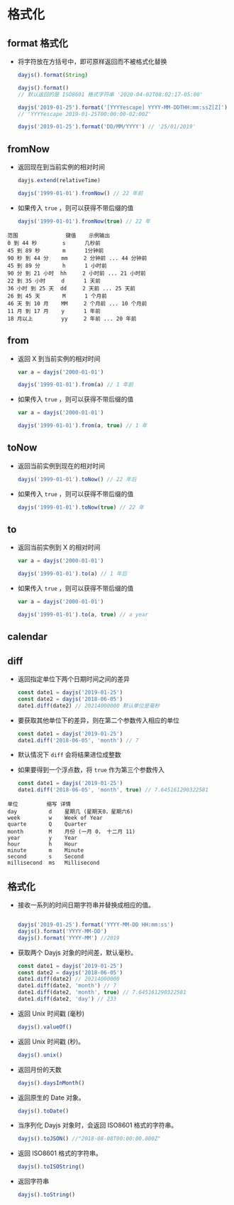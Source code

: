 # 格式化

## format 格式化

  + 将字符放在方括号中，即可原样返回而不被格式化替换

    ```js
    dayjs().format(String)
    ```

    ```js
    dayjs().format()
    // 默认返回的是 ISO8601 格式字符串 '2020-04-02T08:02:17-05:00'

    dayjs('2019-01-25').format('[YYYYescape] YYYY-MM-DDTHH:mm:ssZ[Z]')
    // 'YYYYescape 2019-01-25T00:00:00-02:00Z'

    dayjs('2019-01-25').format('DD/MM/YYYY') // '25/01/2019'
    ```

## fromNow

  + 返回现在到当前实例的相对时间

    ```js
    dayjs.extend(relativeTime)

    dayjs('1999-01-01').fromNow() // 22 年前
    ```

  + 如果传入 `true` ，则可以获得不带后缀的值

    ```js
    dayjs('1999-01-01').fromNow(true) // 22 年
    ```

  ```
  范围	           键值    示例输出
  0 到 44 秒        s      几秒前
  45 到 89 秒       m      1分钟前
  90 秒 到 44 分    mm     2 分钟前 ... 44 分钟前
  45 到 89 分       h      1 小时前
  90 分 到 21 小时  hh     2 小时前 ... 21 小时前
  22 到 35 小时     d      1 天前
  36 小时 到 25 天  dd     2 天前 ... 25 天前
  26 到 45 天       M      1 个月前
  46 天 到 10 月    MM     2 个月前 ... 10 个月前
  11 月 到 17 月    y      1 年前
  18 月以上         yy     2 年前 ... 20 年前
  ```

## from

  + 返回 X 到当前实例的相对时间

    ```js
    var a = dayjs('2000-01-01')

    dayjs('1999-01-01').from(a) // 1 年前
    ```

  + 如果传入 `true` ，则可以获得不带后缀的值

    ```js
    var a = dayjs('2000-01-01')

    dayjs('1999-01-01').from(a, true) // 1 年
    ```

## toNow

  + 返回当前实例到现在的相对时间

    ```js
    dayjs('1999-01-01').toNow() // 22 年后
    ```

  + 如果传入 `true` ，则可以获得不带后缀的值

    ```js
    dayjs('1999-01-01').toNow(true) // 22 年
    ```

## to

  + 返回当前实例到 X 的相对时间

    ```js
    var a = dayjs('2000-01-01')

    dayjs('1999-01-01').to(a) // 1 年后
    ```

  + 如果传入 `true` ，则可以获得不带后缀的值

    ```js
    var a = dayjs('2000-01-01')

    dayjs('1999-01-01').to(a, true) // a year
    ```

## calendar

## diff

  + 返回指定单位下两个日期时间之间的差异

    ```js
    const date1 = dayjs('2019-01-25')
    const date2 = dayjs('2018-06-05')
    date1.diff(date2) // 20214000000 默认单位是毫秒
    ```

  + 要获取其他单位下的差异，则在第二个参数传入相应的单位

    ```js
    const date1 = dayjs('2019-01-25')
    date1.diff('2018-06-05', 'month') // 7
    ```

  + 默认情况下 `diff` 会将结果进位成整数
  + 如果要得到一个浮点数，将 `true` 作为第三个参数传入

    ```js
    const date1 = dayjs('2019-01-25')
    date1.diff('2018-06-05', 'month', true) // 7.645161290322581
    ```

  ```
  单位         缩写 详情
  day          d    星期几 (星期天0，星期六6)
  week         w    Week of Year
  quarte       Q    Quarter
  month        M    月份 (一月 0， 十二月 11)
  year         y    Year
  hour         h    Hour
  minute       m    Minute
  second       s    Second
  millisecond  ms   Millisecond
  ```

## 格式化

  - 接收一系列的时间日期字符串并替换成相应的值。

    ```js

    dayjs('2019-01-25').format('YYYY-MM-DD HH:mm:ss')
    dayjs().format('YYYY-MM-DD')
    dayjs().format('YYYY-MM') //2019
    ```

  - 获取两个 Dayjs 对象的时间差，默认毫秒。

    ```js
    const date1 = dayjs('2019-01-25')
    const date2 = dayjs('2018-06-05')
    date1.diff(date2) // 20214000000
    date1.diff(date2, 'month') // 7
    date1.diff(date2, 'month', true) // 7.645161290322581
    date1.diff(date2, 'day') // 233

    ```

  - 返回 Unix 时间戳 (毫秒)

    ```js
    dayjs().valueOf()
    ```

  - 返回 Unix 时间戳 (秒)。

    ```js
    dayjs().unix()
    ```

  - 返回月份的天数

    ```js
    dayjs().daysInMonth()
    ```

  - 返回原生的 Date 对象。

    ```js
    dayjs().toDate()
    ```

  - 当序列化 Dayjs 对象时，会返回 ISO8601 格式的字符串。

    ```js
    dayjs().toJSON() //"2018-08-08T00:00:00.000Z"
    ```

  - 返回 ISO8601 格式的字符串。

    ```js
    dayjs().toISOString()
    ```

  - 返回字符串

    ```js
    dayjs().toString()
    ```



